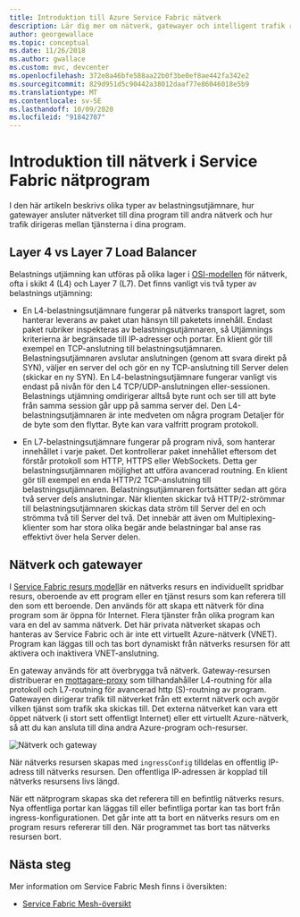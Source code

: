 ```yaml
---
title: Introduktion till Azure Service Fabric nätverk
description: Lär dig mer om nätverk, gatewayer och intelligent trafik routning i Service Fabric nät.
author: georgewallace
ms.topic: conceptual
ms.date: 11/26/2018
ms.author: gwallace
ms.custom: mvc, devcenter
ms.openlocfilehash: 372e8a46bfe588aa22b0f3be0ef8ae442fa342e2
ms.sourcegitcommit: 829d951d5c90442a38012daaf77e86046018e5b9
ms.translationtype: MT
ms.contentlocale: sv-SE
ms.lasthandoff: 10/09/2020
ms.locfileid: "91842707"
---
```

# <a name="introduction-to-networking-in-service-fabric-mesh-applications"></a>Introduktion till nätverk i Service Fabric nätprogram
I den här artikeln beskrivs olika typer av belastningsutjämnare, hur gatewayer ansluter nätverket till dina program till andra nätverk och hur trafik dirigeras mellan tjänsterna i dina program.

## <a name="layer-4-vs-layer-7-load-balancers"></a>Layer 4 vs Layer 7 Load Balancer
Belastnings utjämning kan utföras på olika lager i [OSI-modellen](https://en.wikipedia.org/wiki/OSI_model) för nätverk, ofta i skikt 4 (L4) och Layer 7 (L7).  Det finns vanligt vis två typer av belastnings utjämning:

- En L4-belastningsutjämnare fungerar på nätverks transport lagret, som hanterar leverans av paket utan hänsyn till paketets innehåll. Endast paket rubriker inspekteras av belastningsutjämnaren, så Utjämnings kriterierna är begränsade till IP-adresser och portar. En klient gör till exempel en TCP-anslutning till belastningsutjämnaren. Belastningsutjämnaren avslutar anslutningen (genom att svara direkt på SYN), väljer en server del och gör en ny TCP-anslutning till Server delen (skickar en ny SYN). En L4-belastningsutjämnare fungerar vanligt vis endast på nivån för den L4 TCP/UDP-anslutningen eller-sessionen. Belastnings utjämning omdirigerar alltså byte runt och ser till att byte från samma session går upp på samma server del. Den L4-belastningsutjämnaren är inte medveten om några program Detaljer för de byte som den flyttar. Byte kan vara valfritt program protokoll.

- En L7-belastningsutjämnare fungerar på program nivå, som hanterar innehållet i varje paket. Det kontrollerar paket innehållet eftersom det förstår protokoll som HTTP, HTTPS eller WebSockets. Detta ger belastningsutjämnaren möjlighet att utföra avancerad routning. En klient gör till exempel en enda HTTP/2 TCP-anslutning till belastningsutjämnaren. Belastningsutjämnaren fortsätter sedan att göra två server dels anslutningar. När klienten skickar två HTTP/2-strömmar till belastningsutjämnaren skickas data ström till Server del en och strömma två till Server del två. Det innebär att även om Multiplexing-klienter som har stora olika begär ande belastningar bal anse ras effektivt över hela Server delen. 

## <a name="networks-and-gateways"></a>Nätverk och gatewayer
I [Service Fabric resurs modell](service-fabric-mesh-service-fabric-resources.md)är en nätverks resurs en individuellt spridbar resurs, oberoende av ett program eller en tjänst resurs som kan referera till den som ett beroende. Den används för att skapa ett nätverk för dina program som är öppna för Internet. Flera tjänster från olika program kan vara en del av samma nätverk. Det här privata nätverket skapas och hanteras av Service Fabric och är inte ett virtuellt Azure-nätverk (VNET). Program kan läggas till och tas bort dynamiskt från nätverks resursen för att aktivera och inaktivera VNET-anslutning. 

En gateway används för att överbrygga två nätverk. Gateway-resursen distribuerar en [mottagare-proxy](https://www.envoyproxy.io/) som tillhandahåller L4-routning för alla protokoll och L7-routning för avancerad http (S)-routning av program. Gatewayen dirigerar trafik till nätverket från ett externt nätverk och avgör vilken tjänst som trafik ska skickas till.  Det externa nätverket kan vara ett öppet nätverk (i stort sett offentligt Internet) eller ett virtuellt Azure-nätverk, så att du kan ansluta till dina andra Azure-program och-resurser. 

![Nätverk och gateway][Image1]

När nätverks resursen skapas med `ingressConfig` tilldelas en offentlig IP-adress till nätverks resursen. Den offentliga IP-adressen är kopplad till nätverks resursens livs längd.

När ett nätprogram skapas ska det referera till en befintlig nätverks resurs. Nya offentliga portar kan läggas till eller befintliga portar kan tas bort från ingress-konfigurationen. Det går inte att ta bort en nätverks resurs om en program resurs refererar till den. När programmet tas bort tas nätverks resursen bort.

## <a name="next-steps"></a>Nästa steg 
Mer information om Service Fabric Mesh finns i översikten:
- [Service Fabric Mesh-översikt](service-fabric-mesh-overview.md)

[Image1]: media/service-fabric-mesh-networks-and-gateways/NetworkAndGateway.png